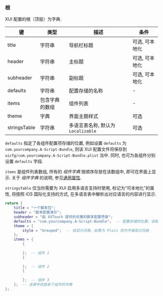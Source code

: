 ### 根

XUI 配置的根（顶层）为字典. 

|键|类型|描述|条件|
|---|---|---|---|
|title|字符串|导航栏标题|可选, 可本地化|
|header|字符串|主标题|可选, 可本地化|
|subheader|字符串|副标题|可选, 可本地化|
|defaults|字符串|配置存储的名称|\-|
|items|包含字典的数组|组件列表|\-|
|theme|字典|界面主题样式|可选|
|stringsTable|字符串|多语言表名称, 默认为 `Localizable`|可选|

`defaults` 指定了各组件配置项存储的位置, 例如设置 `defaults` 为 `com.yourcompany.A-Script-Bundle`, 则该 XUI 配置文件将保存到 `uicfg/com.yourcompany.A-Script-Bundle.plist` 当中. 同时, 也可为各组件分别设置 `defaults` 字段.

`items` 是组件列表数组, 所有的 *组件字典* 按顺序存放在该数组中, 即可在界面上显示. 关于 *组件字典* 的说明, 参见[通用属性](/XUI/Creation/General.html). 

`stringsTable` 仅当你需要为 XUI 启用多语言支持时使用, 标记为“可本地化”的属性, 将按照 iOS 国际化支持的方式, 在多语言表中解析出对应语言的内容进行显示.


``` lua
return {
    title = "一个脚本包";
    header = "脚本配置演示";
    subheader = "由 XXTouch 提供的优雅的脚本配置界面";
    defaults = "com.yourcompany.A-Script-Bundle";  -- 配置存储的位置，读取配置的时候需要用到
    theme = {
        style = "Grouped";  -- 组显示风格，如果为 Plain 则为平铺显示风格
    };
    items = {
        {
            
        };  -- 组件 1
        {
            
        };  -- 组件 2
        {
            
        };  -- 组件 3
    };  -- 该表中存放各个组件的字典
};
```

